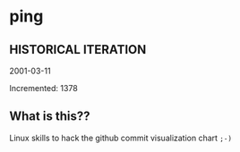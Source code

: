 # ping

## HISTORICAL ITERATION
2001-03-11

Incremented: 1378

## What is this?? 
Linux skills to hack the github commit visualization chart `;-)`
